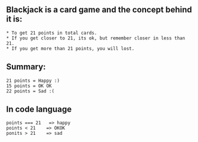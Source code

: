 ## Blackjack is a card game and the concept behind it is:
    * To get 21 points in total cards.
    * If you get closer to 21, its ok, but remember closer in less than 21.
    * If you get more than 21 points, you will lost. 

## Summary:
    21 points = Happy :)
    15 points = OK OK
    22 points = Sad :(

## In code language
    points === 21   => happy
    points < 21    => OKOK
    ponits > 21    => sad